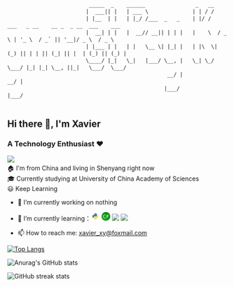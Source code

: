 ```
                          _____  _    ______                _   __                                        
                         |  ___|| |   | ___ \              | | / /                                        
                         | |__  | |   | |_/ /___  _   _    | |/ /   ___   _ __    __ _  _ __  ___    ___  
                         |  __| | |   |  __// __|| | | |   |    \  / _ \ | '_ \  / _` || '__|/ _ \  / _ \ 
                         | |___ | |   | |   \__ \| |_| |   | |\  \| (_) || | | || (_| || |  | (_) || (_) |
                         \____/ |_|   \_|   |___/ \__, |   \_| \_/ \___/ |_| |_| \__, ||_|   \___/  \___/ 
                                                   __/ |                          __/ |                   
                                                  |___/                          |___/                    
                                                                         
```

## Hi there 👋, I'm Xavier
### A Technology Enthusiast ❤
![](https://komarev.com/ghpvc/?username=xiaoyu2018&color=9BCFB8&style=plastic) 
<br/>
🏠 I'm from China and living in Shenyang right now  
🎓 Currently studying at University of China Academy of Sciences  
😃 Keep Learning

- 🔭 I’m currently working on nothing 
- 🌱 I’m currently learning：<code><img height="20" src="https://raw.githubusercontent.com/github/explore/80688e429a7d4ef2fca1e82350fe8e3517d3494d/topics/python/python.png"></code>
<code><img height="20" src="https://raw.githubusercontent.com/github/explore/80688e429a7d4ef2fca1e82350fe8e3517d3494d/topics/csharp/csharp.png"></code>
<code><img height="20" src="https://avatars.githubusercontent.com/u/426196?s=200&v=4"></code>
<code><img height="20" src="https://avatars.githubusercontent.com/u/21003710?s=200&v=4"></code>

- 📫 How to reach me: xavier_xy@foxmail.com 



[![Top Langs](https://github-readme-stats.vercel.app/api/top-langs/?username=xiaoyu2018&exclude_repo=xiaoyu2018.github.io&layout=compact&hide=QMake,Dockerfile&theme=cobalt&langs_count=5)](https://github.com/anuraghazra/github-readme-stats)

![Anurag's GitHub stats](https://github-readme-stats.vercel.app/api?username=xiaoyu2018&show_icons=true&theme=cobalt)

![GitHub streak stats](https://github-readme-streak-stats.herokuapp.com/?user=xiaoyu2018&theme=cobalt)  

